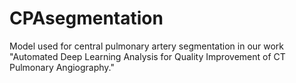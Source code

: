 # CPAsegmentation
Model used for central pulmonary artery segmentation in our work "Automated Deep Learning Analysis for Quality Improvement of CT Pulmonary Angiography."
